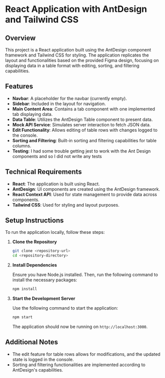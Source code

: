 

# React Application with AntDesign and Tailwind CSS

## Overview

This project is a React application built using the AntDesign component framework and Tailwind CSS for styling. The application replicates the layout and functionalities based on the provided Figma design, focusing on displaying data in a table format with editing, sorting, and filtering capabilities.

## Features

- **Navbar**: A placeholder for the navbar (currently empty).
- **Sidebar**: Included in the layout for navigation.
- **Main Content Area**: Contains a tab component with one implemented tab displaying data.
- **Data Table**: Utilizes the AntDesign Table component to present data.
- **Mock API Service**: Simulates server interaction to fetch JSON data.
- **Edit Functionality**: Allows editing of table rows with changes logged to the console.
- **Sorting and Filtering**: Built-in sorting and filtering capabilities for table columns.
- **Testing**: I had some trouble getting jest to work with the Ant Design components and so I did not write any tests

## Technical Requirements

- **React**: The application is built using React.
- **AntDesign**: UI components are created using the AntDesign framework.
- **React Context API**: Used for state management to provide data across components.
- **Tailwind CSS**: Used for styling and layout purposes.


## Setup Instructions

To run the application locally, follow these steps:

1. **Clone the Repository**

   ```bash
   git clone <repository-url>
   cd <repository-directory>
   ```

2. **Install Dependencies**

   Ensure you have Node.js installed. Then, run the following command to install the necessary packages:

   ```bash
   npm install
   ```

3. **Start the Development Server**

   Use the following command to start the application:

   ```bash
   npm start
   ```

   The application should now be running on `http://localhost:3000`.

## Additional Notes

- The edit feature for table rows allows for modifications, and the updated state is logged in the console.
- Sorting and filtering functionalities are implemented according to AntDesign's capabilities.


